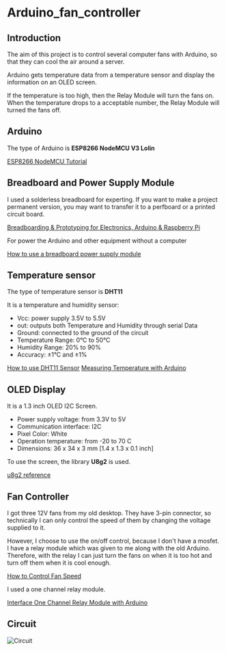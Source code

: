 # Arduino_fan_controller

## Introduction

The aim of this project is to control several computer fans with Arduino, so that they can cool the air around a server.

Arduino gets temperature data from a temperature sensor and display the information on an OLED screen.

If the temperature is too high, then the Relay Module will turn the fans on. When the temperature drops to a acceptable number, the Relay Module will turned the fans off.

## Arduino

The type of Arduino is **ESP8266 NodeMCU V3 Lolin**

[ESP8266 NodeMCU Tutorial](https://diyi0t.com/esp8266-nodemcu-tutorial/)

## Breadboard and Power Supply Module

I used a solderless breadboard for experting. If you want to make a project permanent version, you may want to transfer it to a perfboard or a printed circuit board.

[Breadboarding & Prototyping for Electronics, Arduino & Raspberry Pi](https://www.youtube.com/watch?v=Y3Kx2RlLXsY&list=WL&index=7)

For power the Arduino and other equipment without a computer

[How to use a breadboard power supply module](https://www.youtube.com/watch?v=1er6XQ-BMp4)

## Temperature sensor

The type of temperature sensor is **DHT11**

It is a temperature and humidity sensor:

- Vcc: power supply 3.5V to 5.5V
- out: outputs both Temperature and Humidity through serial Data
- Ground: connected to the ground of the circuit
- Temperature Range: 0°C to 50°C
- Humidity Range: 20% to 90%
- Accuracy: ±1°C and ±1%

[How to use DHT11 Sensor](https://components101.com/sensors/dht11-temperature-sensor)
[Measuring Temperature with Arduino](https://dronebotworkshop.com/arduino-temperature/)

## OLED Display

It is a 1.3 inch OLED I2C Screen.

- Power supply voltage: from 3.3V to 5V
- Communication interface: I2C
- Pixel Color: White
- Operation temperature: from -20 to 70 C
- Dimensions: 36 x 34 x 3 mm [1.4 x 1.3 x 0.1 inch]

To use the screen, the library **U8g2** is used.

[u8g2 reference](https://github.com/olikraus/u8g2/wiki/u8g2reference#setcursor)

## Fan Controller

I got three 12V fans from my old desktop. They have 3-pin connector, so technically I can only control the speed of them by changing the voltage supplied to it.

However, I choose to use the on/off control, because I don't have a mosfet. I have a relay module which was given to me along with the old Arduino. Therefore, with the relay I can just turn the fans on when it is too hot and turn off them when it is cool enough.

[How to Control Fan Speed](https://www.analog.com/en/analog-dialogue/articles/how-to-control-fan-speed.html)

I used a one channel relay module.

[Interface One Channel Relay Module with Arduino](https://lastminuteengineers.com/one-channel-relay-module-arduino-tutorial/)

## Circuit

![Circuit](circuit.jpg)
